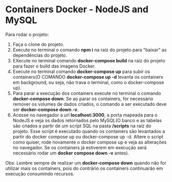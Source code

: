 # Containers Docker - NodeJS and MySQL

Para rodar o projeto:

1. Faça o clone do projeto.
2. Execute no terminal o comando **npm i** na raíz do projeto para "baixar" as dependências do projeto.
3. EXecute no terminal comando **docker-compose build** na raíz do projeto para fazer o build das imagens Docker.
4. Execute no terminal comando **docker-compose up** para subir os containers(O COMANDO **docker-compose up -d** levanta os containers
em background, ou seja, não trava o terminal, como o docker-compose up).
5. Para parar a execução dos containers execute no terminal o comando **docker-compose down**. Se ao parar os containers, for necessário remover os volumes de dados criados, o comando a ser executado deve ser **docker-compose down -v**.
6. Acesse no navegador a url **localhost:3000**, a porta mapeada para o NodeJS e veja os dados retornados pelo MySQL(O banco e as tabelas são criados a partir de um script SQL na pasta **/scripts** na raíz do projeto. Esse script é executado quando os containers são levantados a partir do docker compose up ou docker-compose up -d. Altere o script como quiser, rode novamente o docker compose up e veja 
as alterações no navegador. Se os containers já estiverem em execução será necessário rodar um **docker compose down -v** antes).

Obs: Lembre sempre de realizar um **docker-compose down** quando não for utilizar mais os containers, pois do contrário os containers continuarão em execução consumindo recursos.
